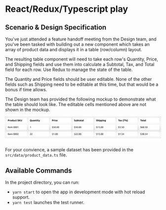# React/Redux/Typescript play

## Scenario & Design Specification

You've just attended a feature handoff meeting from the Design team, and you've been tasked with building out a new component which takes an array of product data and displays it in a table (row/column) layout.

The resulting table component will need to take each row's Quantity, Price, and Shipping fields and use them into calculate a Subtotal, Tax, and Total field for each row. Use Redux to manage the state of the table.

The Quantity and Price fields should be user editable. None of the other fields such as Shipping need to be editable at this time, but that would be a bonus if time allows.

The Design team has provided the following mockup to demonstrate what the table should look like. The editable cells mentioned above are not shown in the mockup.

![Design Mock](design-mock.png)

For your convience, a sample dataset has been provided in the `src/data/product_data.ts` file.

## Available Commands

In the project directory, you can run:

- `yarn start` to open the app in development mode with hot reload support.
- `yarn test` launches the test runner.
